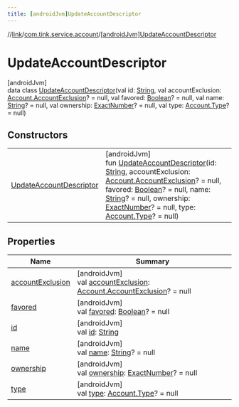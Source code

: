 ```yaml
---
title: [androidJvm]UpdateAccountDescriptor
---
```

//[link](../../../index.html)/[com.tink.service.account](../index.html)/[[androidJvm]UpdateAccountDescriptor](index.html)



# UpdateAccountDescriptor



[androidJvm]\
data class [UpdateAccountDescriptor](index.html)(val id: [String](https://kotlinlang.org/api/latest/jvm/stdlib/kotlin/-string/index.html), val accountExclusion: [Account.AccountExclusion](../../com.tink.model.account/[android-jvm]-account/-account-exclusion/index.html)? = null, val favored: [Boolean](https://kotlinlang.org/api/latest/jvm/stdlib/kotlin/-boolean/index.html)? = null, val name: [String](https://kotlinlang.org/api/latest/jvm/stdlib/kotlin/-string/index.html)? = null, val ownership: [ExactNumber](../../com.tink.model.misc/[android-jvm]-exact-number/index.html)? = null, val type: [Account.Type](../../com.tink.model.account/[android-jvm]-account/-type/index.html)? = null)



## Constructors


| | |
|---|---|
| [UpdateAccountDescriptor](-update-account-descriptor.html) | [androidJvm]<br>fun [UpdateAccountDescriptor](-update-account-descriptor.html)(id: [String](https://kotlinlang.org/api/latest/jvm/stdlib/kotlin/-string/index.html), accountExclusion: [Account.AccountExclusion](../../com.tink.model.account/[android-jvm]-account/-account-exclusion/index.html)? = null, favored: [Boolean](https://kotlinlang.org/api/latest/jvm/stdlib/kotlin/-boolean/index.html)? = null, name: [String](https://kotlinlang.org/api/latest/jvm/stdlib/kotlin/-string/index.html)? = null, ownership: [ExactNumber](../../com.tink.model.misc/[android-jvm]-exact-number/index.html)? = null, type: [Account.Type](../../com.tink.model.account/[android-jvm]-account/-type/index.html)? = null) |


## Properties


| Name | Summary |
|---|---|
| [accountExclusion](account-exclusion.html) | [androidJvm]<br>val [accountExclusion](account-exclusion.html): [Account.AccountExclusion](../../com.tink.model.account/[android-jvm]-account/-account-exclusion/index.html)? = null |
| [favored](favored.html) | [androidJvm]<br>val [favored](favored.html): [Boolean](https://kotlinlang.org/api/latest/jvm/stdlib/kotlin/-boolean/index.html)? = null |
| [id](id.html) | [androidJvm]<br>val [id](id.html): [String](https://kotlinlang.org/api/latest/jvm/stdlib/kotlin/-string/index.html) |
| [name](name.html) | [androidJvm]<br>val [name](name.html): [String](https://kotlinlang.org/api/latest/jvm/stdlib/kotlin/-string/index.html)? = null |
| [ownership](ownership.html) | [androidJvm]<br>val [ownership](ownership.html): [ExactNumber](../../com.tink.model.misc/[android-jvm]-exact-number/index.html)? = null |
| [type](type.html) | [androidJvm]<br>val [type](type.html): [Account.Type](../../com.tink.model.account/[android-jvm]-account/-type/index.html)? = null |


